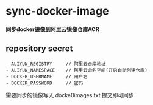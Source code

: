 # sync-docker-image
#### 同步docker镜像到阿里云镜像仓库ACR
## repository secret
    - ALIYUN_REGISTRY     // 阿里云仓库地址
    - ALIYUN_NAMESPACE    // 阿里云命名空间(开启自动创建仓库)
    - DOCKER_USERNAME     // 用户名
    - DOCKER_PASSWORD     // 密码

需要同步的镜像写入 docke0images.txt 提交即可同步

